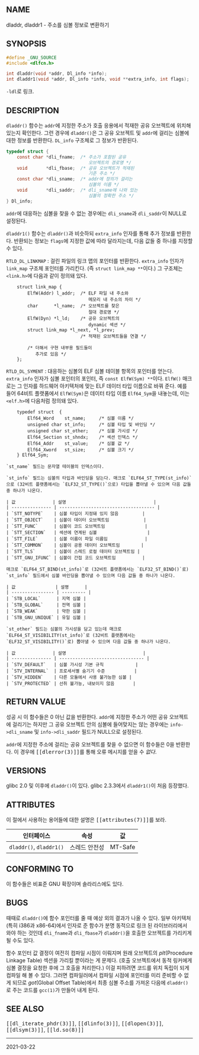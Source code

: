 ## NAME

dladdr, dladdr1 - 주소를 심볼 정보로 변환하기

## SYNOPSIS

```c
#define _GNU_SOURCE
#include <dlfcn.h>

int dladdr(void *addr, Dl_info *info);
int dladdr1(void *addr, Dl_info *info, void **extra_info, int flags);
```

`-ldl`로 링크.

## DESCRIPTION

`dladdr()` 함수는 `addr`에 지정한 주소가 호출 응용에서 적재한 공유 오브젝트에 위치해 있는지 확인한다. 그런 경우에 `dladdr()`은 그 공유 오브젝트 및 `addr`에 걸리는 심볼에 대한 정보를 반환한다. `DL_info` 구조체로 그 정보가 반환된다.

```c
typedef struct {
    const char *dli_fname;  /* 주소가 포함된 공유
                               오브젝트의 경로명 */
    void       *dli_fbase;  /* 공유 오브젝트가 적재된
                               기준 주소 */
    const char *dli_sname;  /* addr에 정의가 걸리는
                               심볼의 이름 */
    void       *dli_saddr;  /* dli_sname에 나와 있는
                               심볼의 정확한 주소 */
} Dl_info;
```

`addr`에 대응하는 심볼을 찾을 수 없는 경우에는 `dli_sname`과 `dli_saddr`이 NULL로 설정된다.

`dladdr1()` 함수는 `dladdr()`과 비슷하되 `extra_info` 인자를 통해 추가 정보를 반환한다. 반환되는 정보는 `flags`에 지정한 값에 따라 달라지는데, 다음 값들 중 하나를 지정할 수 있다.

`RTLD_DL_LINKMAP`
:   걸린 파일의 링크 맵의 포인터를 반환한다. `extra_info` 인자가 `link_map` 구조체 포인터를 가리킨다. (즉 `struct link_map **`이다.) 그 구조체는 `<link.h>`에 다음과 같이 정의돼 있다.

        struct link_map {
            ElfW(Addr) l_addr;  /* ELF 파일 내 주소와
                                   메모리 내 주소의 차이 */
            char      *l_name;  /* 오브젝트를 찾은
                                   절대 경로명 */
            ElfW(Dyn) *l_ld;    /* 공유 오브젝트의
                                   dynamic 섹션 */
            struct link_map *l_next, *l_prev;
                                /* 적재된 오브젝트들을 연결 */

            /* 더해서 구현 내부용 필드들이
               추가로 있음 */
        };

`RTLD_DL_SYMENT`
:   대응하는 심볼의 ELF 심볼 테이블 항목의 포인터를 얻는다. `extra_info` 인자가 심볼 포인터의 포인터, 즉 `const ElfW(Sym) **`이다. `ElfW()` 매크로는 그 인자를 하드웨어 아키텍처에 맞는 ELF 데이터 타입 이름으로 바꿔 준다. 예를 들어 64비트 플랫폼에서 `ElfW(Sym)`은 데이터 타입 이름 `Elf64_Sym`을 내놓는데, 이는 `<elf.h>`에 다음처럼 정의돼 있다.

        typedef struct  {
            Elf64_Word    st_name;     /* 심볼 이름 */
            unsigned char st_info;     /* 심볼 타입 및 바인딩 */
            unsigned char st_other;    /* 심볼 가시성 */
            Elf64_Section st_shndx;    /* 섹션 인덱스 */
            Elf64_Addr    st_value;    /* 심볼 값 */
            Elf64_Xword   st_size;     /* 심볼 크기 */
        } Elf64_Sym;

    `st_name` 필드는 문자열 테이블의 인덱스이다.

    `st_info` 필드는 심볼의 타입과 바인딩을 담는다. 매크로 `ELF64_ST_TYPE(st_info)`으로 (32비트 플랫폼에서는 `ELF32_ST_TYPE()`으로) 타입을 뽑아낼 수 있으며 다음 값들 중 하나가 나온다.

    | 값              | 설명                                 |
    | --------------- | ------------------------------------ |
    | `STT_NOTYPE`    | 심볼 타입이 지정돼 있지 않음         |
    | `STT_OBJECT`    | 심볼이 데이터 오브젝트임             |
    | `STT_FUNC`      | 심볼이 코드 오브젝트임               |
    | `STT_SECTION`   | 섹션에 연계된 심볼                   |
    | `STT_FILE`      | 심볼 이름이 파일 이름임              |
    | `STT_COMMON`    | 심볼이 공용 데이터 오브젝트임        |
    | `STT_TLS`       | 심볼이 스레드 로컬 데이터 오브젝트임 |
    | `STT_GNU_IFUNC` | 심볼이 간접 코드 오브젝트임          |

    매크로 `ELF64_ST_BIND(st_info)`로 (32비트 플랫폼에서는 `ELF32_ST_BIND()`로) `st_info` 필드에서 심볼 바인딩을 뽑아낼 수 있으며 다음 값들 중 하나가 나온다.

    | 값               | 설명      |
    | ---------------- | --------- |
    | `STB_LOCAL`      | 지역 심볼 |
    | `STB_GLOBAL`     | 전역 심볼 |
    | `STB_WEAK`       | 약한 심볼 |
    | `STB_GNU_UNIQUE` | 유일 심볼 |

    `st_other` 필드는 심볼의 가시성을 담고 있는데 매크로 `ELF64_ST_VISIBILITY(st_info)`로 (32비트 플랫폼에서는 `ELF32_ST_VISIBILITY()`로) 뽑아낼 수 있으며 다음 값들 중 하나가 나온다.

    | 값              | 설명                             |
    | --------------- | -------------------------------- |
    | `STV_DEFAULT`   | 심볼 가시성 기본 규칙            |
    | `STV_INTERNAL`  | 프로세서별 숨기기 수준           |
    | `STV_HIDDEN`    | 다른 모듈에서 사용 불가능한 심볼 |
    | `STV_PROTECTED` | 선취 불가능, 내보이지 않음       |

## RETURN VALUE

성공 시 이 함수들은 0 아닌 값을 반환한다. `addr`에 지정한 주소가 어떤 공유 오브젝트에 걸리기는 하지만 그 공유 오브젝트 안의 심볼에 들어맞지는 않는 경우에는 `info->dli_sname` 및 `info->dli_saddr` 필드가 NULL으로 설정된다.

`addr`에 지정한 주소에 걸리는 공유 오브젝트를 찾을 수 없으면 이 함수들은 0을 반환한다. 이 경우에 <tt>[[dlerror(3)]]</tt>를 통해 오류 메시지를 얻을 수 *없다*.

## VERSIONS

glibc 2.0 및 이후에 `dladdr()`이 있다. glibc 2.3.3에서 `dladdr1()`이 처음 등장했다.

## ATTRIBUTES

이 절에서 사용하는 용어들에 대한 설명은 <tt>[[attributes(7)]]</tt>를 보라.

| 인터페이스 | 속성 | 값 |
| --- | --- | --- |
| `dladdr()`, `dladdr1()` | 스레드 안전성 | MT-Safe |

## CONFORMING TO

이 함수들은 비표준 GNU 확장이며 솔라리스에도 있다.

## BUGS

때때로 `dladdr()`에 함수 포인터를 줄 때 예상 외의 결과가 나올 수 있다. 일부 아키텍처(특히 i386과 x86-64)에서 인자로 준 함수가 분명 동적으로 링크 된 라이브러리에서 와야 하는 것인데 `dli_fname`과 `dli_fbase`가 `dladdr()`을 호출한 오브젝트를 가리키게 될 수도 있다.

함수 포인터 값 결정이 여전히 컴파일 시점이 이뤄지며 원래 오브젝트의 *plt*(Procedure Linkage Table) 섹션을 가리킬 뿐이라는 게 문제다. (호출 오브젝트에서 동적 링커에게 심볼 결정을 요청한 후에 그 호출을 처리한다.) 이걸 피하려면 코드를 위치 독립이 되게 컴파일 해 볼 수 있다. 그러면 컴파일러에서 컴파일 시점에 포인터를 미리 준비할 수 없게 되므로 *got*(Global Offset Table)에서 최종 심볼 주소를 가져온 다음에 `dladdr()`로 주는 코드를 `gcc(1)`가 만들어 내게 된다.

## SEE ALSO

<tt>[[dl_iterate_phdr(3)]]</tt>, <tt>[[dlinfo(3)]]</tt>, <tt>[[dlopen(3)]]</tt>, <tt>[[dlsym(3)]]</tt>, <tt>[[ld.so(8)]]</tt>

----

2021-03-22
